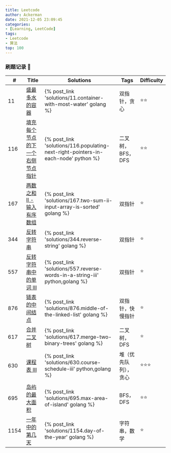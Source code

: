 ```yaml
---
title: Leetcode 
author: Ackerman
date: 2021-12-05 23:09:45
categories:
- [Learning, LeetCode]
tags: 
- Leetcode
- 算法
top: 100
---
```


### 刷题记录  :pencil:

| #    | Title                                                        | Solutions                                                    | Tags                 | Difficulty          |
| ---- | ------------------------------------------------------------ | ------------------------------------------------------------ | -------------------- | ------------------- |
| 11   | [盛最多水的容器](https://leetcode-cn.com/problems/container-with-most-water/) | {% post_link 'solutions/11.container-with-most-water' golang %} | 双指针，贪心         | :star::star:        |
| 116  | [填充每个节点的下一个右侧节点指针](https://leetcode-cn.com/problems/populating-next-right-pointers-in-each-node/) | {% post_link 'solutions/116.populating-next-right-pointers-in-each-node' python %} | 二叉树，BFS，DFS     | :star::star:        |
| 167  | [两数之和 II - 输入有序数组](https://leetcode-cn.com/problems/two-sum-ii-input-array-is-sorted/) | {% post_link 'solutions/167.two-sum-ii-input-array-is-sorted' golang %} | 双指针               | :star:              |
| 344  | [反转字符串](https://leetcode-cn.com/problems/reverse-string/) | {% post_link 'solutions/344.reverse-string' golang %}        | 双指针               | :star:              |
| 557  | [反转字符串中的单词 III](https://leetcode-cn.com/problems/reverse-words-in-a-string-iii/) | {% post_link 'solutions/557.reverse-words-in-a-string-iii' python,golang %} | 双指针               | :star:              |
| 876  | [链表的中间结点](https://leetcode-cn.com/problems/middle-of-the-linked-list/) | {% post_link 'solutions/876.middle-of-the-linked-list' golang %} | 双指针，快慢指针     | :star:<!-- more --> |
| 617  | [合并二叉树](https://leetcode-cn.com/problems/merge-two-binary-trees/) | {% post_link 'solutions/617.merge-two-binary-trees' golang %} | 二叉树，DFS          | :star:              |
| 630  | [课程表 III](https://leetcode-cn.com/problems/course-schedule-iii/) | {% post_link 'solutions/630.course-schedule-iii' python,golang %} | 堆（优先队列），贪心 | :star::star::star:  |
| 695  | [岛屿的最大面积](https://leetcode-cn.com/problems/max-area-of-island/) | {% post_link 'solutions/695.max-area-of-island' golang %}    | BFS，DFS             | :star::star:        |
| 1154 | [一年中的第几天](https://leetcode-cn.com/problems/day-of-the-year/) | {% post_link 'solutions/1154.day-of-the-year' golang %}      | 字符串，数学         | :star:              |



